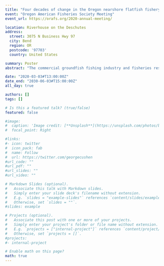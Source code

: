 ```yaml
---
title: "Four decades of change in the Oregon nearshore flatfish fishery through the eyes of science and industry"
event: "Oregon American Fisheries Society Meeting"
event_url: https://orafs.org/2020-annual-meeting/

location: Riverhouse on the Deschutes
address:
  street: 3075 N Business Hwy 97
  city: Bend
  region: OR
  postcode: '97703'
  country: United States

summary: Poster
abstract: "The commercial groundfish fishing industry and fisheries research have long been present on the Oregon continental shelf. Within the non-whiting groundfish fishery, the target species are primarily flatfishes, sablefish, lingcod, and rockfishes, though landings of each have fluctuated over time. Recent work shows that in the past two decades fishing efforts have shifted offshore, likely due to implementation of strict gear regulations, area closures, and lower catch limits. Although federal fisheries-independent surveys have been conducted across most of the fishery’s depth range, data is limited by years and seasons surveyed as well as absence of data in the shallowest waters (<50m). Fishery-dependent data covers those shallow waters and broader temporal range but at coarse scale. Limitations in data coverage combined with a historical focus on deeper water groundfishes has led to a gap in understanding dynamics of the nearshore fishery, particularly regarding the influence of environmental factors on abundance and distribution. Here we assess changes in the spatiotemporal dynamics of the Oregon nearshore non-whiting groundfish trawl fishery over the past four decades. Statistical modeling is used to assess distribution shifts in species and temporal changes in community composition. These analyses have revealed how species’ spatial distributions have shifted over time and the community composition of the shelf habitat. Visualizing both fishery-independent and -dependent data allows us to qualitatively compare data coverage as well as assess differences in species distribution when mapping each dataset. These analyses illuminate where knowledge gaps lie in both data types and how they complement one another."

date: "2020-03-03#T13:00:00Z"
date_end: "2030-06-03#T15:00:00Z"
all_day: true

authors: []
tags: []

# Is this a featured talk? (true/false)
featured: false

#image:
#  caption: 'Image credit: [**Unsplash**](https://unsplash.com/photos/bzdhc5b3Bxs)'
#  focal_point: Right

#links:
#- icon: twitter
#  icon_pack: fab
#  name: Follow
#  url: https://twitter.com/georgecushen
#url_code: ""
#url_pdf: ""
#url_slides: ""
#url_video: ""

# Markdown Slides (optional).
#   Associate this talk with Markdown slides.
#   Simply enter your slide deck's filename without extension.
#   E.g. `slides = "example-slides"` references `content/slides/example-slides.md`.
#   Otherwise, set `slides = ""`.
#slides: example

# Projects (optional).
#   Associate this post with one or more of your projects.
#   Simply enter your project's folder or file name without extension.
#   E.g. `projects = ["internal-project"]` references `content/project/deep-learning/index.md`.
#   Otherwise, set `projects = []`.
#projects:
#- internal-project

# Enable math on this page?
math: true
---
```


